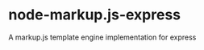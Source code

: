 node-markup.js-express
======================

A markup.js template engine implementation for express
